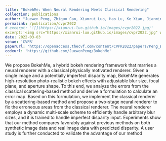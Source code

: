 ```yaml
---
title: "BokehMe: When Neural Rendering Meets Classical Rendering"
collection: publications
author: "Juewen Peng, Zhiguo Cao, Xianrui Luo, Hao Lu, Ke Xian, Jianming Zhang"
permalink: /publication/cvpr2022
# excerpt: '![](https://xianrui-luo.github.io/images/cvpr2022.jpg)'
excerpt:'<img src="https://xianrui-luo.github.io/images/cvpr2022.jpg" width="60%" />'
date: 2022-03-03
venue: 'CVPR'
paperurl: 'https://openaccess.thecvf.com/content/CVPR2022/papers/Peng_BokehMe_When_Neural_Rendering_Meets_Classical_Rendering_CVPR_2022_paper.pdf'
codeurl: 'https://github.com/JuewenPeng/BokehMe'
---
```


We propose BokehMe, a hybrid bokeh rendering framework that marries a neural renderer with a classical physically motivated renderer. Given a single image and a potentially imperfect disparity map, BokehMe generates high-resolution photo-realistic bokeh effects with adjustable blur size, focal plane, and aperture shape. To this end, we analyze the errors from the classical scattering-based method and derive a formulation to calculate an error map. Based on this formulation, we implement the classical renderer by a scattering-based method and propose a two-stage neural renderer to fix the erroneous areas from the classical renderer. The neural renderer employs a dynamic multi-scale scheme to efficiently handle arbitrary blur sizes, and it is trained to handle imperfect disparity input. Experiments show that our method compares favorably against previous methods on both synthetic image data and real image data with predicted disparity. A user study is further conducted to validate the advantage of our method
